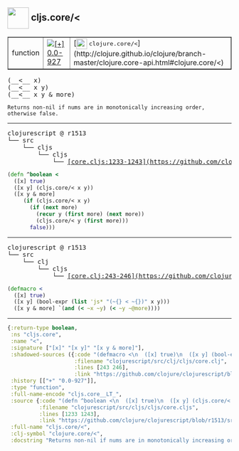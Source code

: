 ## <img width="48px" valign="middle" src="http://i.imgur.com/Hi20huC.png"> cljs.core/<

 <table border="1">
<tr>
<td>function</td>
<td><a href="https://github.com/cljsinfo/api-refs/tree/0.0-927"><img valign="middle" alt="[+] 0.0-927" src="https://img.shields.io/badge/+-0.0--927-lightgrey.svg"></a> </td>
<td>
[<img height="24px" valign="middle" src="http://i.imgur.com/1GjPKvB.png"> <samp>clojure.core/<</samp>](http://clojure.github.io/clojure/branch-master/clojure.core-api.html#clojure.core/<)
</td>
</tr>
</table>

 <samp>
(__<__ x)<br>
(__<__ x y)<br>
(__<__ x y & more)<br>
</samp>

```
Returns non-nil if nums are in monotonically increasing order,
otherwise false.
```

---

 <pre>
clojurescript @ r1513
└── src
    └── cljs
        └── cljs
            └── <ins>[core.cljs:1233-1243](https://github.com/clojure/clojurescript/blob/r1513/src/cljs/cljs/core.cljs#L1233-L1243)</ins>
</pre>

```clj
(defn ^boolean <
  ([x] true)
  ([x y] (cljs.core/< x y))
  ([x y & more]
     (if (cljs.core/< x y)
       (if (next more)
         (recur y (first more) (next more))
         (cljs.core/< y (first more)))
       false)))
```


---

 <pre>
clojurescript @ r1513
└── src
    └── clj
        └── cljs
            └── <ins>[core.clj:243-246](https://github.com/clojure/clojurescript/blob/r1513/src/clj/cljs/core.clj#L243-L246)</ins>
</pre>

```clj
(defmacro <
  ([x] true)
  ([x y] (bool-expr (list 'js* "(~{} < ~{})" x y)))
  ([x y & more] `(and (< ~x ~y) (< ~y ~@more))))
```

---

```clj
{:return-type boolean,
 :ns "cljs.core",
 :name "<",
 :signature ["[x]" "[x y]" "[x y & more]"],
 :shadowed-sources ({:code "(defmacro <\n  ([x] true)\n  ([x y] (bool-expr (list 'js* \"(~{} < ~{})\" x y)))\n  ([x y & more] `(and (< ~x ~y) (< ~y ~@more))))",
                     :filename "clojurescript/src/clj/cljs/core.clj",
                     :lines [243 246],
                     :link "https://github.com/clojure/clojurescript/blob/r1513/src/clj/cljs/core.clj#L243-L246"}),
 :history [["+" "0.0-927"]],
 :type "function",
 :full-name-encode "cljs.core__LT_",
 :source {:code "(defn ^boolean <\n  ([x] true)\n  ([x y] (cljs.core/< x y))\n  ([x y & more]\n     (if (cljs.core/< x y)\n       (if (next more)\n         (recur y (first more) (next more))\n         (cljs.core/< y (first more)))\n       false)))",
          :filename "clojurescript/src/cljs/cljs/core.cljs",
          :lines [1233 1243],
          :link "https://github.com/clojure/clojurescript/blob/r1513/src/cljs/cljs/core.cljs#L1233-L1243"},
 :full-name "cljs.core/<",
 :clj-symbol "clojure.core/<",
 :docstring "Returns non-nil if nums are in monotonically increasing order,\notherwise false."}

```
